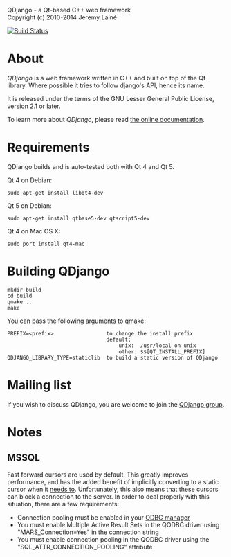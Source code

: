 QDjango - a Qt-based C++ web framework  
Copyright (c) 2010-2014 Jeremy Lainé

[![Build Status](https://travis-ci.org/jlaine/qdjango.png)](https://travis-ci.org/jlaine/qdjango)

About
=====

_QDjango_ is a web framework written in C++ and built on top of the Qt library.
Where possible it tries to follow django's API, hence its name.

It is released under the terms of the GNU Lesser General Public License, version 2.1 or later.

To learn more about _QDjango_, please read [the online documentation](http://doc.qdjango.org/).

Requirements
============

QDjango builds and is auto-tested both with Qt 4 and Qt 5.

Qt 4 on Debian:

    sudo apt-get install libqt4-dev

Qt 5 on Debian:

    sudo apt-get install qtbase5-dev qtscript5-dev

Qt 4 on Mac OS X:

    sudo port install qt4-mac

Building QDjango
================

    mkdir build
    cd build
    qmake ..
    make

You can pass the following arguments to qmake:

    PREFIX=<prefix>                 to change the install prefix
                                    default:
                                        unix:  /usr/local on unix
                                        other: $$[QT_INSTALL_PREFIX]
    QDJANGO_LIBRARY_TYPE=staticlib  to build a static version of QDjango

Mailing list
============

If you wish to discuss QDjango, you are welcome to join the [QDjango group](http://groups.google.com/group/qdjango).

Notes
======

MSSQL
-----

Fast forward cursors are used by default. This greatly improves performance, and has the added benefit of implicitly converting to a static cursor when it [needs to]( http://technet.microsoft.com/en-us/library/aa172573(v=sql.80).aspx). Unfortunately, this also means that these cursors can block a connection to the server. In order to deal properly with this situation, there are a few requirements:

- Connection pooling must be enabled in your [ODBC manager](http://www.unixodbc.org/doc/conn_pool.html)
- You must enable Multiple Active Result Sets in the QODBC driver using "MARS_Connection=Yes" in the connection string
- You must enable connection pooling in the QODBC driver using the "SQL_ATTR_CONNECTION_POOLING" attribute
